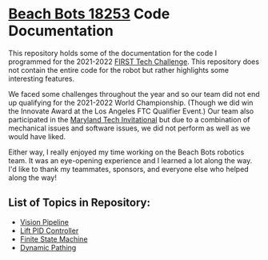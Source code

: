 # [Beach Bots 18253](https://www.instagram.com/beachbotsftc/?hl=en) Code Documentation

This repository holds some of the documentation for the code I programmed for the 2021-2022 [FIRST Tech Challenge](https://www.firstinspires.org/robotics/ftc). This repository does not contain the entire code for the robot but rather highlights some interesting features.

We faced some challenges throughout the year and so our team did not end up qualifying for the 2021-2022 World Championship. (Though we did win the Innovate Award at the Los Angeles FTC Qualifier Event.) Our team also participated in the [Maryland Tech Invitational](https://sites.google.com/view/mdtechinvitational/home) but due to a combination of mechanical issues and software issues, we did not perform as well as we would have liked.

Either way, I really enjoyed my time working on the Beach Bots robotics team. It was an eye-opening experience and I learned a lot along the way. I'd like to thank my teammates, sponsors, and everyone else who helped along the way!

## List of Topics in Repository:
* [Vision Pipeline](https://github.com/JacksonStrauss/BeachBots2021-2022-CodeDocumentation/tree/main/Vision%20Pipeline)
* [Lift PID Controller](https://github.com/JacksonStrauss/BeachBots2021-2022-CodeDocumentation/tree/main/Lift%20PID%20Controller)
* [Finite State Machine](https://github.com/JacksonStrauss/BeachBots2021-2022-CodeDocumentation/tree/main/Finite%20State%20Machine)
* [Dynamic Pathing](https://github.com/JacksonStrauss/BeachBots2021-2022-CodeDocumentation/tree/main/Dynamic%20Pathing)
